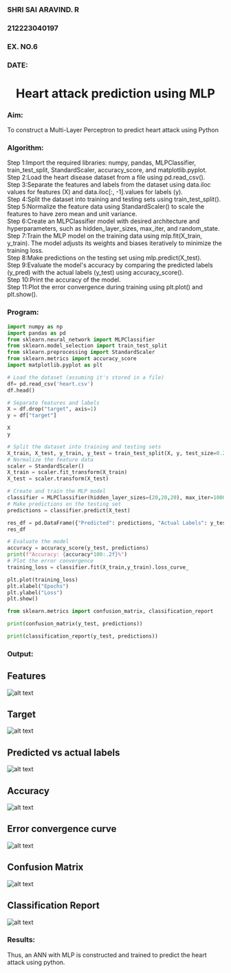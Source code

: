 <H3>SHRI SAI ARAVIND. R</H3>
<H3>212223040197</H3>
<H3>EX. NO.6</H3>
<H3>DATE:</H3>
<H1 ALIGN =CENTER>Heart attack prediction using MLP</H1>
<H3>Aim:</H3>  To construct a  Multi-Layer Perceptron to predict heart attack using Python
<H3>Algorithm:</H3>
Step 1:Import the required libraries: numpy, pandas, MLPClassifier, train_test_split, StandardScaler, accuracy_score, and matplotlib.pyplot.<BR>
Step 2:Load the heart disease dataset from a file using pd.read_csv().<BR>
Step 3:Separate the features and labels from the dataset using data.iloc values for features (X) and data.iloc[:, -1].values for labels (y).<BR>
Step 4:Split the dataset into training and testing sets using train_test_split().<BR>
Step 5:Normalize the feature data using StandardScaler() to scale the features to have zero mean and unit variance.<BR>
Step 6:Create an MLPClassifier model with desired architecture and hyperparameters, such as hidden_layer_sizes, max_iter, and random_state.<BR>
Step 7:Train the MLP model on the training data using mlp.fit(X_train, y_train). The model adjusts its weights and biases iteratively to minimize the training loss.<BR>
Step 8:Make predictions on the testing set using mlp.predict(X_test).<BR>
Step 9:Evaluate the model's accuracy by comparing the predicted labels (y_pred) with the actual labels (y_test) using accuracy_score().<BR>
Step 10:Print the accuracy of the model.<BR>
Step 11:Plot the error convergence during training using plt.plot() and plt.show().<BR>
<H3>Program: </H3>

```py
import numpy as np
import pandas as pd
from sklearn.neural_network import MLPClassifier
from sklearn.model_selection import train_test_split
from sklearn.preprocessing import StandardScaler
from sklearn.metrics import accuracy_score
import matplotlib.pyplot as plt

# Load the dataset (assuming it's stored in a file)
df= pd.read_csv('heart.csv')
df.head()

# Separate features and labels
X = df.drop("target", axis=1)
y = df["target"]

X
y

# Split the dataset into training and testing sets
X_train, X_test, y_train, y_test = train_test_split(X, y, test_size=0.2, random_state=42)
# Normalize the feature data
scaler = StandardScaler()
X_train = scaler.fit_transform(X_train)
X_test = scaler.transform(X_test)

# Create and train the MLP model
classifier = MLPClassifier(hidden_layer_sizes=(20,20,20), max_iter=1000).fit(X_train,y_train)
# Make predictions on the testing set
predictions = classifier.predict(X_test)

res_df = pd.DataFrame({"Predicted": predictions, "Actual Labels": y_test})
res_df

# Evaluate the model
accuracy = accuracy_score(y_test, predictions)
print(f"Accuracy: {accuracy*100:.2f}%")
# Plot the error convergence
training_loss = classifier.fit(X_train,y_train).loss_curve_

plt.plot(training_loss)
plt.xlabel("Epochs")
plt.ylabel("Loss")
plt.show()

from sklearn.metrics import confusion_matrix, classification_report

print(confusion_matrix(y_test, predictions))

print(classification_report(y_test, predictions))
```
<H3>Output:</H3>

## Features
![alt text](image.png)

## Target
![alt text](image-1.png)

## Predicted vs actual labels
![alt text](image-2.png)

## Accuracy
![alt text](image-3.png)

## Error convergence curve
![alt text](image-4.png)

## Confusion Matrix
![alt text](image-5.png)

## Classification Report
![alt text](image-6.png)

<H3>Results:</H3>
Thus, an ANN with MLP is constructed and trained to predict the heart attack using python.
